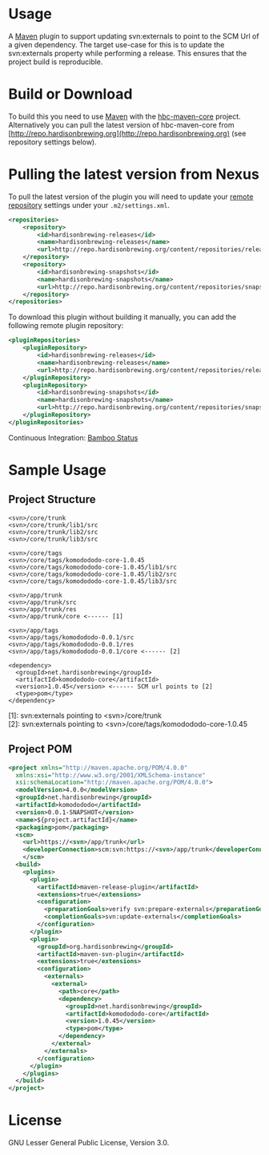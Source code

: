 # Usage
A [Maven](http://maven.apache.org/download.html) plugin to support updating svn:externals to point to the SCM Url of a given dependency. The target use-case for this is to update the svn:externals property while performing a release. This ensures that the project build is reproducible.

# Build or Download
To build this you need to use [Maven](http://maven.apache.org/download.html) with the [hbc-maven-core](https://github.com/hardisonbrewing/hbc-maven-core) project. Alternatively you can pull the latest version of hbc-maven-core from [http://repo.hardisonbrewing.org](http://repo.hardisonbrewing.org) (see repository settings below).

# Pulling the latest version from Nexus
To pull the latest version of the plugin you will need to update your [remote repository](http://maven.apache.org/guides/introduction/introduction-to-repositories.html) settings under your `.m2/settings.xml`.

```xml
<repositories>
	<repository>
		<id>hardisonbrewing-releases</id>
		<name>hardisonbrewing-releases</name>
		<url>http://repo.hardisonbrewing.org/content/repositories/releases/</url>
	</repository>
	<repository>
		<id>hardisonbrewing-snapshots</id>
		<name>hardisonbrewing-snapshots</name>
		<url>http://repo.hardisonbrewing.org/content/repositories/snapshots/</url>
	</repository>
</repositories>
```

To download this plugin without building it manually, you can add the following remote plugin repository:

```xml
<pluginRepositories>
	<pluginRepository>
		<id>hardisonbrewing-releases</id>
		<name>hardisonbrewing-releases</name>
		<url>http://repo.hardisonbrewing.org/content/repositories/releases/</url>
	</pluginRepository>
	<pluginRepository>
		<id>hardisonbrewing-snapshots</id>
		<name>hardisonbrewing-snapshots</name>
		<url>http://repo.hardisonbrewing.org/content/repositories/snapshots/</url>
	</pluginRepository>
</pluginRepositories>
```

Continuous Integration: [Bamboo Status](http://bamboo.hardisonbrewing.org/browse/MVN-SVN)

# Sample Usage

## Project Structure

```
<svn>/core/trunk
<svn>/core/trunk/lib1/src
<svn>/core/trunk/lib2/src
<svn>/core/trunk/lib3/src

<svn>/core/tags
<svn>/core/tags/komodododo-core-1.0.45
<svn>/core/tags/komodododo-core-1.0.45/lib1/src
<svn>/core/tags/komodododo-core-1.0.45/lib2/src
<svn>/core/tags/komodododo-core-1.0.45/lib3/src

<svn>/app/trunk
<svn>/app/trunk/src
<svn>/app/trunk/res
<svn>/app/trunk/core <------ [1]

<svn>/app/tags
<svn>/app/tags/komodododo-0.0.1/src
<svn>/app/tags/komodododo-0.0.1/res
<svn>/app/tags/komodododo-0.0.1/core <------ [2]

<dependency>
  <groupId>net.hardisonbrewing</groupId>
  <artifactId>komodododo-core</artifactId>
  <version>1.0.45</version> <------ SCM url points to [2]
  <type>pom</type>
</dependency>
```

\[1\]: svn:externals pointing to \<svn\>/core/trunk  
\[2\]: svn:externals pointing to \<svn\>/core/tags/komodododo-core-1.0.45

## Project POM

```xml
<project xmlns="http://maven.apache.org/POM/4.0.0"
  xmlns:xsi="http://www.w3.org/2001/XMLSchema-instance"
  xsi:schemaLocation="http://maven.apache.org/POM/4.0.0">
  <modelVersion>4.0.0</modelVersion>
  <groupId>net.hardisonbrewing</groupId>
  <artifactId>komodododo</artifactId>
  <version>0.0.1-SNAPSHOT</version>
  <name>${project.artifactId}</name>
  <packaging>pom</packaging>
  <scm>
    <url>https://<svn>/app/trunk</url>
    <developerConnection>scm:svn:https://<svn>/app/trunk</developerConnection>
    </scm>
  <build>
    <plugins>
      <plugin>
        <artifactId>maven-release-plugin</artifactId>
        <extensions>true</extensions>
        <configuration>
          <preparationGoals>verify svn:prepare-externals</preparationGoals>
          <completionGoals>svn:update-externals</completionGoals>
        </configuration>
      </plugin>
      <plugin>
        <groupId>org.hardisonbrewing</groupId>
        <artifactId>maven-svn-plugin</artifactId>
        <extensions>true</extensions>
        <configuration>
          <externals>
            <external>
              <path>core</path>
              <dependency>
                <groupId>net.hardisonbrewing</groupId>
                <artifactId>komodododo-core</artifactId>
                <version>1.0.45</version>
                <type>pom</type>
              </dependency>
            </external>
          </externals>
        </configuration>
      </plugin>
    </plugins>
  </build>
</project>
```

# License
GNU Lesser General Public License, Version 3.0.

